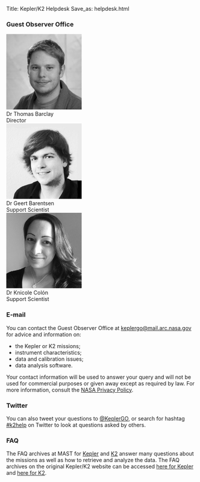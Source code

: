Title: Kepler/K2 Helpdesk
Save_as: helpdesk.html

### Guest Observer Office

<div class="row">
    <div class="col-sm-3 text-center">
        <img src="images/faces/tom.jpg" class="img-circle"><br>
        Dr Thomas Barclay<br>
        Director
    </div>
    <div class="col-sm-3 text-center">
        <img src="images/faces/geert.jpg" class="img-circle"><br>
        Dr Geert Barentsen<br>
        Support Scientist
    </div>
    <div class="col-sm-3 text-center">
        <img src="images/faces/knicole.jpg" class="img-circle"><br>
        Dr Knicole Colón<br>
        Support Scientist
</div>
</div>

### E-mail

You can contact the Guest Observer Office at [keplergo@mail.arc.nasa.gov](keplergo@mail.arc.nasa.gov) for advice and information on:

* the Kepler or K2 missions;
* instrument characteristics;
* data and calibration issues;
* data analysis software.

Your contact information will be used to answer your query and will not be used for commercial purposes or given away except as required by law. For more information, consult the [NASA Privacy Policy](http://www.nasa.gov/about/highlights/HP_Privacy.html).

### Twitter

You can also tweet your questions to <a href="https://twitter.com/KeplerGO">@KeplerGO</a>, 
or search for hashtag <a href="https://twitter.com/search?q=k2help">#k2help</a>
on Twitter to look at questions asked by others.

### FAQ

The FAQ archives at MAST for
[Kepler](http://archive.stsci.edu/mast_faq.php?mission=KEPLER) and
[K2](http://archive.stsci.edu/mast_faq.php?mission=K2) answer many
questions about the missions as well as how to retrieve and analyze
the data.  The FAQ archives on the original Kepler/K2 website can be accessed
[here for Kepler](http://keplerscience.arc.nasa.gov/FAQ.shtml) and
[here for K2](http://keplerscience.arc.nasa.gov/K2/FAQ.shtml). 
